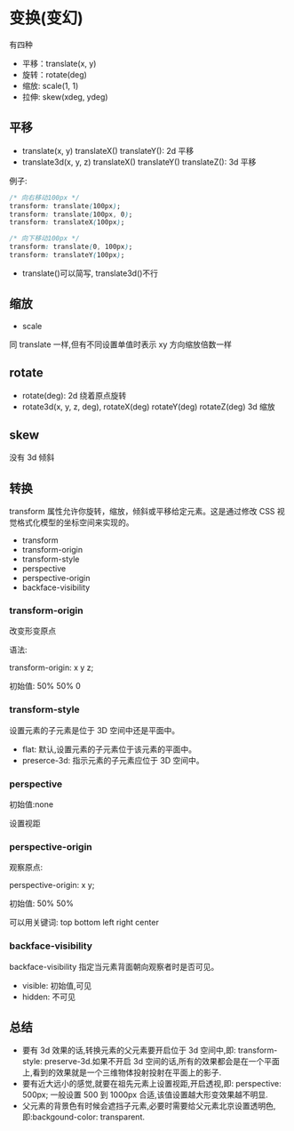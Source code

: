 # 变换(变幻)

有四种

- 平移：translate(x, y)
- 旋转：rotate(deg)
- 缩放: scale(1, 1)
- 拉伸: skew(xdeg, ydeg)

## 平移

- translate(x, y) translateX() translateY(): 2d 平移
- translate3d(x, y, z) translateX() translateY() translateZ(): 3d 平移

例子:

```css
/* 向右移动100px */
transform: translate(100px);
transform: translate(100px, 0);
transform: translateX(100px);

/* 向下移动100px */
transform: translate(0, 100px);
transform: translateY(100px);
```

- translate()可以简写, translate3d()不行

## 缩放

- scale

同 translate 一样,但有不同设置单值时表示 xy 方向缩放倍数一样

## rotate

- rotate(deg): 2d 绕着原点旋转
- rotate3d(x, y, z, deg), rotateX(deg) rotateY(deg) rotateZ(deg) 3d 缩放

## skew

没有 3d 倾斜

## 转换

transform 属性允许你旋转，缩放，倾斜或平移给定元素。这是通过修改 CSS 视觉格式化模型的坐标空间来实现的。

- transform
- transform-origin
- transform-style
- perspective
- perspective-origin
- backface-visibility

### transform-origin

改变形变原点

语法:

transform-origin: x y z;

初始值: 50% 50% 0

### transform-style

设置元素的子元素是位于 3D 空间中还是平面中。

- flat: 默认,设置元素的子元素位于该元素的平面中。
- preserce-3d: 指示元素的子元素应位于 3D 空间中。

### perspective

初始值:none

设置视距

### perspective-origin

观察原点:

perspective-origin: x y;

初始值: 50% 50%

可以用关键词: top bottom left right center

### backface-visibility

backface-visibility 指定当元素背面朝向观察者时是否可见。

- visible: 初始值,可见
- hidden: 不可见

## 总结

- 要有 3d 效果的话,转换元素的父元素要开启位于 3d 空间中,即: transform-style: preserve-3d.如果不开启 3d 空间的话,所有的效果都会是在一个平面上,看到的效果就是一个三维物体投射投射在平面上的影子.
- 要有近大远小的感觉,就要在祖先元素上设置视距,开启透视,即: perspective: 500px; 一般设置 500 到 1000px 合适,该值设置越大形变效果越不明显.
- 父元素的背景色有时候会遮挡子元素,必要时需要给父元素北京设置透明色,即:backgound-color: transparent.
